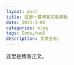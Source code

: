 ```yaml
---
layout: post
title: 这是一篇博客文章模板
date: 2015-3-02
categories: blog
tags: [one,two]
description: 文章金句。
---
```


这里是博客正文。

